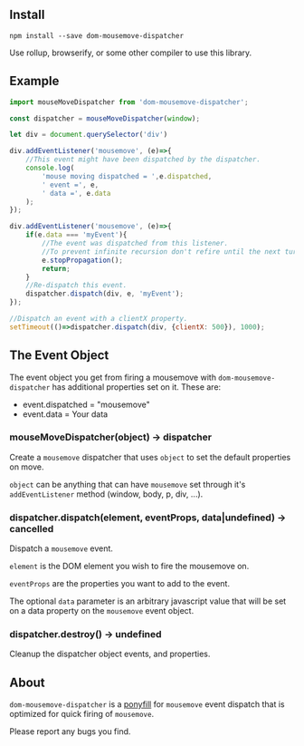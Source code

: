Install
-------

`npm install --save dom-mousemove-dispatcher`

Use rollup, browserify, or some other compiler to use this library.

Example
-------

```javascript
import mouseMoveDispatcher from 'dom-mousemove-dispatcher';

const dispatcher = mouseMoveDispatcher(window);

let div = document.querySelector('div')

div.addEventListener('mousemove', (e)=>{
    //This event might have been dispatched by the dispatcher.
    console.log(
        'mouse moving dispatched = ',e.dispatched,
        ' event =', e,
        ' data =', e.data
    );
});

div.addEventListener('mousemove', (e)=>{
    if(e.data === 'myEvent'){
        //The event was dispatched from this listener.
        //To prevent infinite recursion don't refire until the next turn in the event loop.
        e.stopPropagation();
        return;
    }
    //Re-dispatch this event.
    dispatcher.dispatch(div, e, 'myEvent');
});

//Dispatch an event with a clientX property.
setTimeout(()=>dispatcher.dispatch(div, {clientX: 500}), 1000);

```

The Event Object
----------------

The event object you get from firing a mousemove with `dom-mousemove-dispatcher` has additional properties set on it. These are:

-	event.dispatched = "mousemove"
-	event.data = Your data

### mouseMoveDispatcher(object) -> dispatcher

Create a `mousemove` dispatcher that uses `object` to set the default properties on move.

`object` can be anything that can have `mousemove` set through it's `addEventListener` method (window, body, p, div, ...).

### dispatcher.dispatch(element, eventProps, data|undefined) -> cancelled

Dispatch a `mousemove` event.

`element` is the DOM element you wish to fire the mousemove on.

`eventProps` are the properties you want to add to the event.

The optional `data` parameter is an arbitrary javascript value that will be set on a data property on the `mousemove` event object.

### dispatcher.destroy() -> undefined

Cleanup the dispatcher object events, and properties.

About
-----

`dom-mousemove-dispatcher` is a [ponyfill](https://ponyfoo.com/articles/polyfills-or-ponyfills) for `mousemove` event dispatch that is optimized for quick firing of `mousemove`.

Please report any bugs you find.
